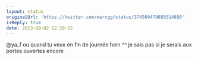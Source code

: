 ```yaml
---
layout: status
originalUrl: 'https://twitter.com/marcgg/status/374509479880314880'
isReply: true
date: 2013-09-02 12:29:52
---
```


@ya_f ou quand tu veux en fin de journée hein ^^ je sais pas si je serais aux portes ouvertes encore
